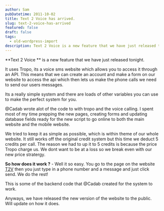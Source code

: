 ```yaml
---
author: Sam
pubDatetime: 2011-10-02
title: Text 2 Voice has arrived.
slug: text-2-voice-has-arrived
featured: false
draft: false
tags:
  - old-wordpress-import
description: Text 2 Voice is a new feature that we have just released tonight
---
```


**Text 2 Voice ** is a new feature that we have just released tonight. 

It uses Tropo, its a voice sms website which allows you to access it through an API. This means that we can create an account and make a form on our website to access the api which then lets us make the phone calls we need to send our users messages. 

Its a really simple system and there are loads of other variables you can use to make the perfect system for you.

@Cadab wrote alot of the code to with tropo and the voice calling. I spent most of my time prepping the new pages, creating forms and updating database fields ready for the new script to go online to both the main website and the mobile website.

We tried to keep it as simple as possible, which is within theme of our whole website. It still works off the original credit system but this time we deduct 5 credits per call. The reason we had to up it to 5 credits is because the price Tropo charge us. We dont want to be at a loss so we break even with our new price stratergy. 

**So how does it work ?** - Well it so easy. You go to the page on the website [T2V](http://projects.bonxy.net/sms/t2v.php) then you just type in a phone number and a message and just click send. We do the rest!

This is some of the backend code that @Cadab created for the system to work.

Anyways, we have released the new version of the website to the public. Will update on how it does.